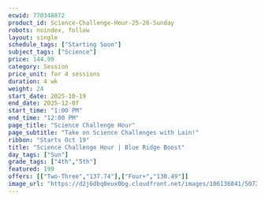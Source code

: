 ```yaml
---
ecwid: 770348872
product_id: Science-Challenge-Hour-25-26-Sunday
robots: noindex, follow
layout: single
schedule_tags: ["Starting Soon"]
subject_tags: ["Science"]
price: 144.99
category: Session
price_unit: for 4 sessions
duration: 4 wk
weight: 24
start_date: 2025-10-19
end_date: 2025-12-07
start_time: "1:00 PM"
end_time: "12:00 PM"
page_title: "Science Challenge Hour"
page_subtitle: "Take on Science Challenges with Lain!"
ribbon: "Starts Oct 19"
title: "Science Challenge Hour | Blue Ridge Boost"
day_tags: ["Sun"]
grade_tags: ["4th","5th"]
featured: 199
offers: [["Two-Three","137.74"],["Four+","130.49"]]
image_url: "https://d2j6dbq0eux0bg.cloudfront.net/images/106136041/5072811714.png"
---
```

